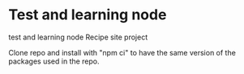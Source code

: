 # Test and learning node
test and learning node
Recipe site project

Clone repo and install with "npm ci" to have the same version of the packages used in the repo.
